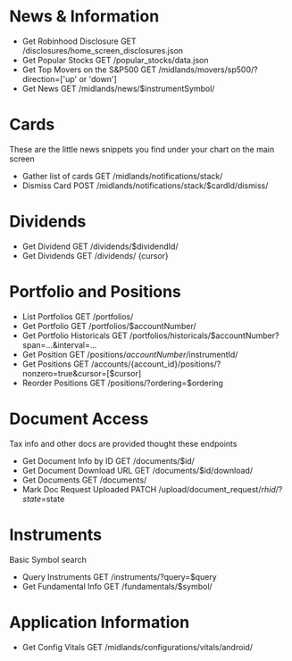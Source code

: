 # News & Information

- Get Robinhood Disclosure		GET /disclosures/home_screen_disclosures.json
- Get Popular Stocks			GET /popular_stocks/data.json
- Get Top Movers on the S&P500	GET /midlands/movers/sp500/?direction=['up' or 'down']
- Get News						GET /midlands/news/$instrumentSymbol/

# Cards

These are the little news snippets you find under your chart on the main screen

- Gather list of cards			GET  /midlands/notifications/stack/
- Dismiss Card					POST /midlands/notifications/stack/$cardId/dismiss/

# Dividends

- Get Dividend					GET /dividends/$dividendId/
- Get Dividends					GET /dividends/						{cursor}

# Portfolio and Positions

- List Portfolios               GET /portfolios/
- Get Portfolio					GET /portfolios/$accountNumber/
- Get Portfolio Historicals		GET /portfolios/historicals/$accountNumber?span=...&interval=...
- Get Position					GET /positions/$accountNumber/$instrumentId/
- Get Positions					GET /accounts/{account_id}/positions/?nonzero=true&cursor=[$cursor]
- Reorder Positions				GET /positions/?ordering=$ordering

# Document Access

Tax info and other docs are provided thought these endpoints

- Get Document Info by ID		GET /documents/$id/
- Get Document Download URL		GET /documents/$id/download/
- Get Documents					GET /documents/
- Mark Doc Request Uploaded		PATCH /upload/document_request/$rhid/?state=$state

# Instruments

Basic Symbol search

- Query Instruments				GET /instruments/?query=$query
- Get Fundamental Info			GET /fundamentals/$symbol/

# Application Information

- Get Config Vitals				GET /midlands/configurations/vitals/android/
